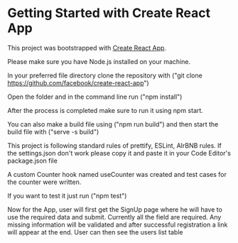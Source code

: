 # Getting Started with Create React App

This project was bootstrapped with [Create React App](https://github.com/facebook/create-react-app).

Please make sure you have Node.js installed on your machine.

In your preferred file directory clone the repository with ("git clone https://github.com/facebook/create-react-app")

Open the folder and in the command line run ("npm install")

After the process is completed make sure to run it using npm start.

You can also make a build file using ("npm run build") and then start the build file with ("serve -s build")

This project is following standard rules of prettify, ESLint, AIrBNB rules. If the settings.json don't work please copy it and paste it in your Code Editor's package.json file

A custom Counter hook named useCounter was created and test cases for the counter were written.

If you want to test it just run ("npm test")

Now for the App, user will first get the SignUp page where he will have to use the required data and submit. Currently all the field are required. Any missing information will be validated and after successful registration a link will appear at the end. User can then see the users list table

